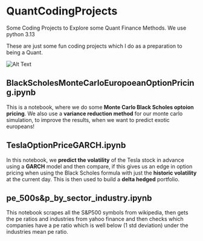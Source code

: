 # QuantCodingProjects
Some Coding Projects to Explore some Quant Finance Methods.
We use python 3.13

These are just some fun coding projects which I do as a preparation to being a Quant.

![Alt Text](./animations/probPriceUnder.gif)

## BlackScholesMonteCarloEuropoeanOptionPricing.ipynb
This is a notebook, where we do some **Monte Carlo Black Scholes optoion pricing**. We also use a **variance reduction method** for our monte carlo simulation, to improve the results, when we want to predict exotic europeans!

## TeslaOptionPriceGARCH.ipynb

In this notebook, we **predict the volatility** of the Tesla stock in advance using a **GARCH** model and then compare, if this gives us an edge in option pricing when using the Black Scholes formula with just the **historic volatility** at the current day.
This is then used to build a **delta hedged** portfolio.
## pe_500s&p_by_sector_industry.ipynb

This notebook scrapes all the S&P500 symbols from wikipedia, then gets the pe ratios and industries from yahoo finance and then checks which companies have a pe ratio which is well below (1 std deviation) under the industries mean pe ratio.